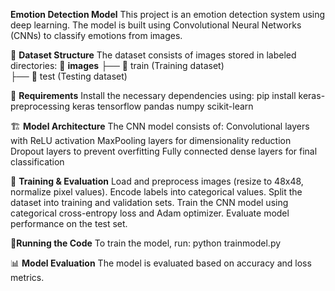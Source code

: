 **Emotion Detection Model**
This project is an emotion detection system using deep learning. The model is built using Convolutional Neural Networks (CNNs) to classify emotions from images.

📂 **Dataset Structure**
The dataset consists of images stored in labeled directories:
📂 **images** 
 ├── 📂 train  (Training dataset)  
 ├── 📂 test   (Testing dataset)  
 
📌 **Requirements**
Install the necessary dependencies using:
pip install keras-preprocessing keras tensorflow pandas numpy scikit-learn

🏗 **Model Architecture**
The CNN model consists of:
Convolutional layers with ReLU activation
MaxPooling layers for dimensionality reduction
Dropout layers to prevent overfitting
Fully connected dense layers for final classification

🚀 **Training & Evaluation**
Load and preprocess images (resize to 48x48, normalize pixel values).
Encode labels into categorical values.
Split the dataset into training and validation sets.
Train the CNN model using categorical cross-entropy loss and Adam optimizer.
Evaluate model performance on the test set.

📌**Running the Code**
To train the model, run:
python trainmodel.py

📊 **Model Evaluation**
The model is evaluated based on accuracy and loss metrics.
